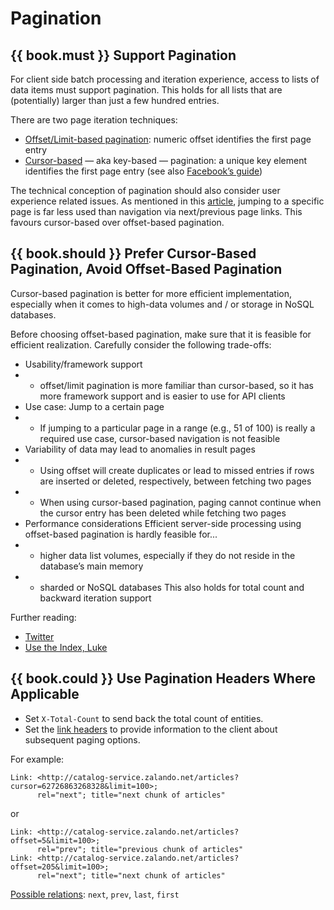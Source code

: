 # Pagination

## {{ book.must }} Support Pagination

For client side batch processing and iteration experience, access to lists of data items must support pagination. This holds for all lists that are (potentially) larger than just a
few hundred entries.

There are two page iteration techniques:

* [Offset/Limit-based pagination](http://developer.infoconnect.com/paging-results-limit-and-offset):
  numeric offset identifies the first page entry
* [Cursor-based](https://dev.twitter.com/overview/api/cursoring) — aka key-based — pagination: a
  unique key element identifies the first page entry (see also
  [Facebook’s guide](https://developers.facebook.com/docs/graph-api/using-graph-api/v2.4#paging))

The technical conception of pagination should also consider user experience related issues. As mentioned
in this [article](https://www.smashingmagazine.com/2016/03/pagination-infinite-scrolling-load-more-buttons/),
jumping to a specific page is far less used than navigation via next/previous page links. This favours
cursor-based over offset-based pagination.

## {{ book.should }} Prefer Cursor-Based Pagination, Avoid Offset-Based Pagination

Cursor-based pagination is better for more efficient implementation, especially when it comes to
high-data volumes and / or storage in NoSQL databases.

Before choosing offset-based pagination,  make sure that it is feasible for efficient realization.
Carefully consider the following trade-offs:

* Usability/framework support
* * offset/limit pagination is more familiar than cursor-based, so it has more framework support and
    is easier to use for API clients
* Use case: Jump to a certain page
* * If jumping to a particular page in a range (e.g., 51 of 100) is really a required use case,
    cursor-based navigation is not feasible
* Variability of data may lead to anomalies in result pages
* * Using offset will create duplicates or lead to missed entries if rows are inserted or  deleted,
    respectively, between fetching two pages
* * When using cursor-based pagination, paging cannot continue when the cursor entry has been
    deleted while fetching two pages
* Performance considerations
  Efficient server-side processing using offset-based pagination is hardly feasible for...
* * higher data list volumes, especially if they do not reside in the database’s main memory
* * sharded or NoSQL databases
  This also holds for total count and backward iteration support

Further reading:

* [Twitter](https://dev.twitter.com/rest/public/timelines)
* [Use the Index, Luke](http://use-the-index-luke.com/no-offset)

## {{ book.could }} Use Pagination Headers Where Applicable

* Set `X-Total-Count` to send back the total count of entities.
* Set the [link headers](http://tools.ietf.org/html/rfc5988#section-5)
  to provide information to the client about subsequent paging options.

For example:

    Link: <http://catalog-service.zalando.net/articles?cursor=62726863268328&limit=100>;
          rel="next"; title="next chunk of articles"

or

    Link: <http://catalog-service.zalando.net/articles?offset=5&limit=100>;
          rel="prev"; title="previous chunk of articles"
    Link: <http://catalog-service.zalando.net/articles?offset=205&limit=100>;
          rel="next"; title="next chunk of articles"


[Possible relations](http://www.iana.org/assignments/link-relations/link-relations.xml):
`next`, `prev`, `last`, `first`

